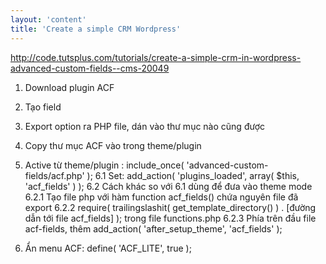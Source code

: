 ```yaml
---
layout: 'content'
title: 'Create a simple CRM Wordpress'
---
```


http://code.tutsplus.com/tutorials/create-a-simple-crm-in-wordpress-advanced-custom-fields--cms-20049

1. Download plugin ACF
2. Tạo field
3. Export option ra PHP file, dán vào thư mục nào cũng được
4. Copy thư mục ACF vào trong theme/plugin
5. Active từ theme/plugin : include_once( 'advanced-custom-fields/acf.php' );
6.1 Set: add_action( 'plugins_loaded', array( $this, 'acf_fields' ) ); 
6.2 Cách khác so với 6.1 dùng để đưa vào theme mode
    6.2.1 Tạo file php với hàm function acf_fields() chứa nguyên file đã export
    6.2.2 require( trailingslashit( get_template_directory() ) . [đường dẫn tới file acf_fields] ); trong file functions.php
    6.2.3 Phía trên đầu file acf-fields, thêm add_action( 'after_setup_theme', 'acf_fields' );   

3. Ẩn menu ACF: define( 'ACF_LITE', true );